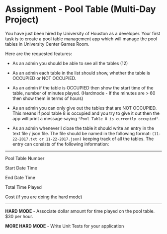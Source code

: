 
# Assignment - Pool Table (Multi-Day Project)

You have just been hired by University of Houston as a developer. Your first task is to create a pool table management app which will manage the pool tables in University Center Games Room. 

Here are the requested features: 

- As an admin you should be able to see all the tables (12) 

- As an admin each table in the list should show, whether the table is OCCUPIED or NOT OCCUPIED. 

- As an admin if the table is OCCUPIED then show the start time of the table, number of minutes played. (Hardmode - If the minutes are > 60 then show them in terms of hours) 

- As an admin you can only give out the tables that are NOT OCCUPIED. This means if pool table 8 is occupied and you try to give it out then the app will print a message saying `"Pool Table 8 is currently occupied"`. 

- As an admin whenever I close the table it should write an entry in the text file / json file. The file should be named in the following format: `(11-22-2017.txt or 11-22-2017.json)` keeping track of all the tables. The entry can consists of the following information: 

________________________________________

Pool Table Number 

Start Date Time

End Date Time 

Total Time Played 

Cost (if you are doing the hard mode) 

___________________________________________
 

**HARD MODE** - Associate dollar amount for time played on the pool table. $30 per hour. 

**MORE HARD MODE** - Write Unit Tests for your application